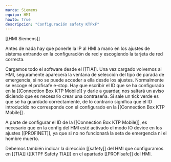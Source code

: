 ```yaml
---
marca: Siemens
equipo: HMI
howto: True
descripcion: "Configuración safety KTPxF"
---
```

[[HMI Siemens]]

Antes de nada hay que ponerle la IP al HMI a mano en los ajustes de sistema entrando en la configuración de red y escogiendo la tarjeta de red correcta.

Cargamos todo el software desde el [[TIA]].
Una vez cargado volvemos al HMI, seguramente aparecerá la ventana de selección del tipo de parada de emergencia, si no se puede acceder a ella desde los ajustes. 
Normalmente se escoge el profisafe e-stop. Hay que escribir el ID que se ha configurado en la [[Connection Box KTP Mobile]] y darle a guardar, nos saltará un aviso diciendo que es necesario crear una contraseña. Si sale un tick verde es que se ha guardado correctamente, de lo contrario significa que el ID introducido no corresponde con el configurado en la [[Connection Box KTP Mobile]] .

A parte de configurar el ID de la [[Connection Box KTP Mobile]], es necesario que en la config del HMI esté activado el modo IO device en los ajustes [[PROFINET]], ya que si no no funcionará la seta de emergencia ni el hombre muerto.

Debemos también indicar la dirección [[safety]] del HMI que configuramos en [[TIA]]  ([[KTPF Safety TIA]]) en el apartado [[PROFIsafe]] del HMI.




